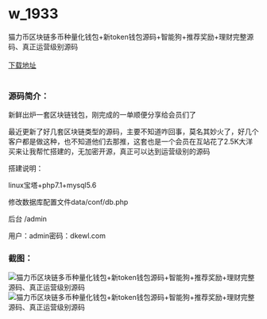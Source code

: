 # w_1933
猫力币区块链多币种量化钱包+新token钱包源码+智能狗+推荐奖励+理财完整源码、真正运营级别源码
<br/></br>
[下载地址](https://www.uuid2.com/1933.html "下载地址")
<br/></br>
<h3>源码简介：</h3>
<p>新鲜出炉一套区块链钱包，刚完成的一单顺便分享给会员们了<p>
<p>最近更新了好几套区块链类型的源码，主要不知道咋回事，莫名其妙火了，好几个客户都是做这种，也不知道他们去那推，这套也是一个会员在互站花了2.5K大洋买来让我帮忙搭建的，无加密开源，真正可以达到运营级别的源码<p>
<p>搭建说明：<p>
<p>linux宝塔+php7.1+mysql5.6<p>
<p>修改数据库配置文件data/conf/db.php <p>
<p>后台 /admin<p>
<p>用户：admin密码：dkewl.com<p>
<h3>截图：</h3>
<img src="https://www.uuid2.com/wp-content/uploads/img/202204/b1d59fd385.gif" alt="猫力币区块链多币种量化钱包+新token钱包源码+智能狗+推荐奖励+理财完整源码、真正运营级别源码"><img src="https://www.uuid2.com/wp-content/uploads/img/202204/b1d59fd805.gif" alt="猫力币区块链多币种量化钱包+新token钱包源码+智能狗+推荐奖励+理财完整源码、真正运营级别源码">
